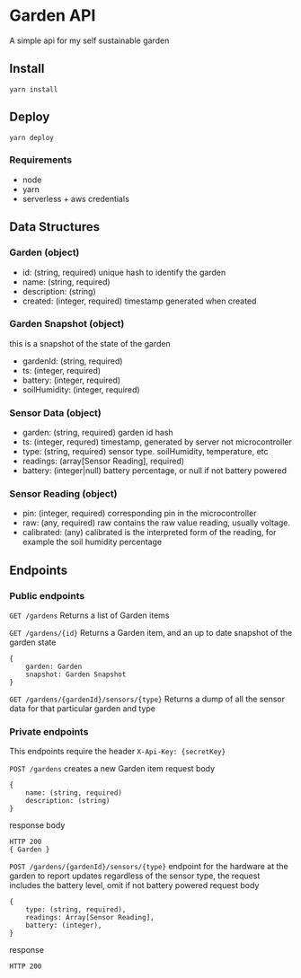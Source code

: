 # Garden API
A simple api for my self sustainable garden

## Install
`yarn install`

## Deploy
`yarn deploy`

### Requirements
+ node
+ yarn
+ serverless + aws credentials



## Data Structures

### Garden (object)
+ id: (string, required) unique hash to identify the garden
+ name: (string, required)
+ description: (string)
+ created: (integer, required) timestamp generated when created

### Garden Snapshot (object)
this is a snapshot of the state of the garden
+ gardenId: (string, required)
+ ts: (integer, required)
+ battery:  (integer, required)
+ soilHumidity: (integer, required)  

### Sensor Data (object)
+ garden: (string, required) garden id hash
+ ts: (integer, requred) timestamp, generated by server not microcontroller
+ type: (string, required) sensor type. soilHumidity, temperature, etc
+ readings: (array[Sensor Reading], required) 
+ battery: (integer|null) battery percentage, or null if not battery powered

### Sensor Reading (object)
+ pin: (integer, required) corresponding pin in the microcontroller
+ raw: (any, required) raw contains the raw value reading, usually voltage.
+ calibrated: (any) calibrated is the interpreted form of the reading, for example the soil humidity percentage

## Endpoints

### Public endpoints

`GET /gardens`
Returns a list of Garden items

`GET /gardens/{id}`
Returns a Garden item, and an up to date snapshot of the garden state
```
{
    garden: Garden
    snapshot: Garden Snapshot
}
```

`GET /gardens/{gardenId}/sensors/{type}` Returns a dump of all the sensor data for that particular garden and type

### Private endpoints
This endpoints require the header 
`X-Api-Key: {secretKey}`

`POST /gardens`
creates a new Garden item
request body
```
{
    name: (string, required) 
    description: (string)
}
```
response body
```
HTTP 200
{ Garden } 
```

`POST /gardens/{gardenId}/sensors/{type}`
endpoint for the hardware at the garden to report updates
regardless of the sensor type, the request includes the battery level, omit if not battery powered
request body
```
{
    type: (string, required),
    readings: Array[Sensor Reading],
    battery: (integer), 
}
```
response
```
HTTP 200
```
